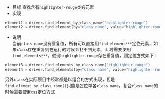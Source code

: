 * 目标
查找含有`highlighter-rouge`类的元素
* 实现
```python
element1 = driver.find_element_by_class_name("highlighter-rouge")
element2 = driver.find_element(by="class name", value="highlighter-rouge")
```
* 说明  
当前`class name`没有重复值，所有可以直接用`find_element***`定位元素，如果`class`存在重复则在运行的时候会找不到元素，此时需要使用`find_elements***`，假设`highlighter-rouge`存在重复值，则定位方式如下：
```python
element3 = driver.find_elements_by_class_name("highlighter-rouge")
element4 = driver.find_elements(by="class name", value="highlighter-rouge")
```
另外`class`在实际项目中经常都是以组合的方式出现，但是`find_element_by_class_name()`只能是定位单各`class name`，复合`class name`的时候需要使用`css`定位方式